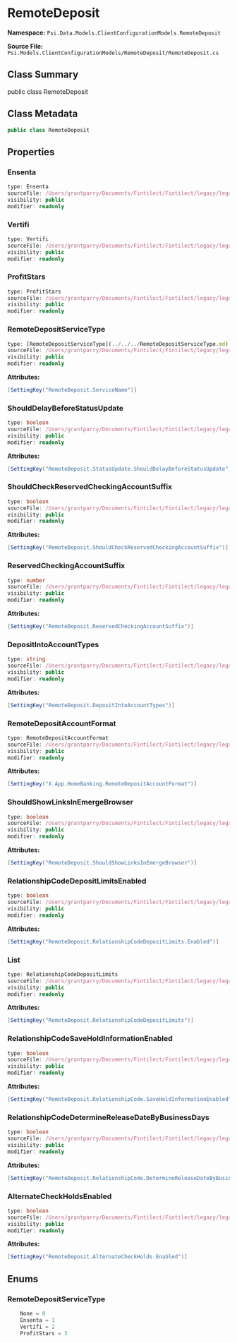 # RemoteDeposit

**Namespace:** `Psi.Data.Models.ClientConfigurationModels.RemoteDeposit`

**Source File:** `Psi.Models.ClientConfigurationModels/RemoteDeposit/RemoteDeposit.cs`

## Class Summary

public class RemoteDeposit

## Class Metadata

```typescript
public class RemoteDeposit
```

## Properties

### Ensenta

```typescript
type: Ensenta
sourceFile: /Users/grantparry/Documents/Fintilect/Fintilect/legacy/legacy-apis/Psi.Models.ClientConfigurationModels/RemoteDeposit/RemoteDeposit.cs
visibility: public
modifier: readonly
```

### Vertifi

```typescript
type: Vertifi
sourceFile: /Users/grantparry/Documents/Fintilect/Fintilect/legacy/legacy-apis/Psi.Models.ClientConfigurationModels/RemoteDeposit/RemoteDeposit.cs
visibility: public
modifier: readonly
```

### ProfitStars

```typescript
type: ProfitStars
sourceFile: /Users/grantparry/Documents/Fintilect/Fintilect/legacy/legacy-apis/Psi.Models.ClientConfigurationModels/RemoteDeposit/RemoteDeposit.cs
visibility: public
modifier: readonly
```

### RemoteDepositServiceType

```typescript
type: [RemoteDepositServiceType](../../../RemoteDepositServiceType.md)
sourceFile: /Users/grantparry/Documents/Fintilect/Fintilect/legacy/legacy-apis/Psi.Models.ClientConfigurationModels/RemoteDeposit/RemoteDeposit.cs
visibility: public
modifier: readonly
```

**Attributes:**
```csharp
[SettingKey("RemoteDeposit.ServiceName")]
```

### ShouldDelayBeforeStatusUpdate

```typescript
type: boolean
sourceFile: /Users/grantparry/Documents/Fintilect/Fintilect/legacy/legacy-apis/Psi.Models.ClientConfigurationModels/RemoteDeposit/RemoteDeposit.cs
visibility: public
modifier: readonly
```

**Attributes:**
```csharp
[SettingKey("RemoteDeposit.StatusUpdate.ShouldDelayBeforeStatusUpdate")]
```

### ShouldCheckReservedCheckingAccountSuffix

```typescript
type: boolean
sourceFile: /Users/grantparry/Documents/Fintilect/Fintilect/legacy/legacy-apis/Psi.Models.ClientConfigurationModels/RemoteDeposit/RemoteDeposit.cs
visibility: public
modifier: readonly
```

**Attributes:**
```csharp
[SettingKey("RemoteDeposit.ShouldCheckReservedCheckingAccountSuffix")]
```

### ReservedCheckingAccountSuffix

```typescript
type: number
sourceFile: /Users/grantparry/Documents/Fintilect/Fintilect/legacy/legacy-apis/Psi.Models.ClientConfigurationModels/RemoteDeposit/RemoteDeposit.cs
visibility: public
modifier: readonly
```

**Attributes:**
```csharp
[SettingKey("RemoteDeposit.ReservedCheckingAccountSuffix")]
```

### DepositIntoAccountTypes

```typescript
type: string
sourceFile: /Users/grantparry/Documents/Fintilect/Fintilect/legacy/legacy-apis/Psi.Models.ClientConfigurationModels/RemoteDeposit/RemoteDeposit.cs
visibility: public
modifier: readonly
```

**Attributes:**
```csharp
[SettingKey("RemoteDeposit.DepositIntoAccountTypes")]
```

### RemoteDepositAccountFormat

```typescript
type: RemoteDepositAccountFormat
sourceFile: /Users/grantparry/Documents/Fintilect/Fintilect/legacy/legacy-apis/Psi.Models.ClientConfigurationModels/RemoteDeposit/RemoteDeposit.cs
visibility: public
modifier: readonly
```

**Attributes:**
```csharp
[SettingKey("X.App.HomeBanking.RemoteDepositAccountFormat")]
```

### ShouldShowLinksInEmergeBrowser

```typescript
type: boolean
sourceFile: /Users/grantparry/Documents/Fintilect/Fintilect/legacy/legacy-apis/Psi.Models.ClientConfigurationModels/RemoteDeposit/RemoteDeposit.cs
visibility: public
modifier: readonly
```

**Attributes:**
```csharp
[SettingKey("RemoteDeposit.ShouldShowLinksInEmergeBrowser")]
```

### RelationshipCodeDepositLimitsEnabled

```typescript
type: boolean
sourceFile: /Users/grantparry/Documents/Fintilect/Fintilect/legacy/legacy-apis/Psi.Models.ClientConfigurationModels/RemoteDeposit/RemoteDeposit.cs
visibility: public
modifier: readonly
```

**Attributes:**
```csharp
[SettingKey("RemoteDeposit.RelationshipCodeDepositLimits.Enabled")]
```

### List

```typescript
type: RelationshipCodeDepositLimits
sourceFile: /Users/grantparry/Documents/Fintilect/Fintilect/legacy/legacy-apis/Psi.Models.ClientConfigurationModels/RemoteDeposit/RemoteDeposit.cs
visibility: public
modifier: readonly
```

**Attributes:**
```csharp
[SettingKey("RemoteDeposit.RelationshipCodeDepositLimits")]
```

### RelationshipCodeSaveHoldInformationEnabled

```typescript
type: boolean
sourceFile: /Users/grantparry/Documents/Fintilect/Fintilect/legacy/legacy-apis/Psi.Models.ClientConfigurationModels/RemoteDeposit/RemoteDeposit.cs
visibility: public
modifier: readonly
```

**Attributes:**
```csharp
[SettingKey("RemoteDeposit.RelationshipCode.SaveHoldInformationEnabled")]
```

### RelationshipCodeDetermineReleaseDateByBusinessDays

```typescript
type: boolean
sourceFile: /Users/grantparry/Documents/Fintilect/Fintilect/legacy/legacy-apis/Psi.Models.ClientConfigurationModels/RemoteDeposit/RemoteDeposit.cs
visibility: public
modifier: readonly
```

**Attributes:**
```csharp
[SettingKey("RemoteDeposit.RelationshipCode.DetermineReleaseDateByBusinessDays")]
```

### AlternateCheckHoldsEnabled

```typescript
type: boolean
sourceFile: /Users/grantparry/Documents/Fintilect/Fintilect/legacy/legacy-apis/Psi.Models.ClientConfigurationModels/RemoteDeposit/RemoteDeposit.cs
visibility: public
modifier: readonly
```

**Attributes:**
```csharp
[SettingKey("RemoteDeposit.AlternateCheckHolds.Enabled")]
```

## Enums

### RemoteDepositServiceType

```typescript
    None = 0
    Ensenta = 1
    Vertifi = 2
    ProfitStars = 3
```
